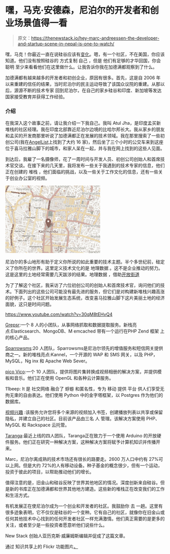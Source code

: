 # 嘿，马克·安德森，尼泊尔的开发者和创业场景值得一看

> 原文：<https://thenewstack.io/hey-marc-andreessen-the-developer-and-startup-scene-in-nepal-is-one-to-watch/>

嘿，马克！你最近一直在说硅谷应该有[变化](http://blog.pmarca.com/)。嗯，有一个社区，不在美国，你应该知道。他们没有按照硅谷的 方式复制 自己 ，但是 他们有足够的才华回国，你会 聪明 至少来看看他们在这里做什么。让我告诉你我在加德满都观察到了什么。

加德满都有越来越多的开发者和初创企业，原因有很多。首先，这是自 2006 年以来重建的信任的结果，当时尼泊尔的民主运动导致了该国众议院的重建。从那以后，源源不断的技术专家 回到尼泊尔，在自己的家乡硅谷和印度、新加坡等发达国家接受教育并获得工作经验。

### 介绍

在我深入这个故事之前，请让我介绍一下我自己。我叫 Atul Jha，是印度孟买新堆栈的社区经理。我在印度北部靠近尼泊尔边境的比哈尔邦长大。我从家乡的朋友和孟买的开发商那里听说了加德满都正在发展的技术领域。我在那里搜索了一些初创公司(我在[AngelList](https://angel.co/)上找到了大约 16 家)，然后坐了三个小时的公交车来到这座位于喜马拉雅山脚下的城市，和家人呆在一起，并与我在网上找到的这些人见面。

到达后，我雇了一名摄像师，花了一周时间与开发人员、初创公司创始人和首席技术官交谈。在接下来的几天里，我将发布一些关于我遇到的技术专家的信息，他们正在创建的 堆栈 ，他们面临的挑战，以及一些关于工作文化的信息，还有一些关于创业办公室的视频。

[![kathmanduOpenStreetMap](img/059d9ab487a4c06e30be86ef86fe8437.png)](https://thenewstack.io/wp-content/uploads/2014/07/kathmanduOpenStreetMap.png)

尼泊尔的多山地形有助于定义你所说的如此重要的技术主题。半个多世纪前，硅定义了你所在的世界。这里定义技术文化的是 地理数据 。这不是企业推动的努力。这是这里的土地经常需要几天跋涉的结果。地理数据 ，借助[开放街道](https://www.openstreetmap.org/?mlat=27.7079&mlon=85.3154#map=14/27.7080/85.3154)

为了了解这个社区，我采访了六位初创公司的创始人和首席技术官，询问他们的技术。下面列出的这些公司可能没有最先进的服务，但它们是对构建新堆栈兴趣高涨的好例子。这个社区开始发展生态系统，改变喜马拉雅山脚下这片美丽土地的经济面貌，这只是时间问题。

https://www.youtube.com/watch?v=30qM8tEHvQ4

[Grepsr](http://www.grepsr.com/):一个 8 人的小团队，从事网络抓取和数据提取服务。新栈亮点:Elasticsearch、MongoDB、M emcached 带有一个运行在PHP Zend 框架 上的核心产品。

[Sparrowsms](http://sparrowsms.com/):20 人团队，Sparrowsms是尼泊尔领先的增值服务和短信网关提供商之一。新的堆栈亮点:Kannel，一个开源的 WAP 和 SMS 网关，以及 PHP，MySQL，Ng inx 和 Apache Web Sever。

[pico Vico](http://www.picovico.com/en/home):一个 10 人团队，提供将图片集转换成视频相册的解决方案，并提供模板和音乐。他们正在使用 OpenGL 和各种云计算服务。

11beep: It 是 社交网络 融合了 蜉蝣 和匿名性，专为 移动 提供 平台 供人们享受无拘无束的自由表达。他们使用 Python 中的金字塔框架，以 Postgres 作为他们的数据库。

[视频兴趣](http://vidinterest.tv) :该服务允许您将多个来源的视频加入书签，创建播放列表以共享或保留隐私，并建立自己的社区。目前该产品由三名 人 管理。该解决方案使用 PHP、MySQL 和 Rackspace 云托管。

[Taranga](http://taranga.com.np):最近上线的四人团队，Taranga正在致力于一个使用 Arduino 的开放硬件服务。他们正在研究一种解决方案，这种解决方案将赋予计算机知识并传播开来。

Marc，尼泊尔离成熟的技术市场还有很长的路要走。2600 万人口中约有 27%可以上网。但是大约 72%的人有移动设备。种子基金的概念很少，但有一个运动，投资于彼此的项目，以帮助推动他们的增长。

值得注意的是，旧金山和硅谷反映了世界其他地区的情况。深度创新来自硅谷。但是新的书库正在加德满都和世界其他地方建造。这些新的堆栈正在改变我们的工作和生活方式。

有机发展正在使尼泊尔成为一个创业和开发者的社区。我鼓励你 去 一趟。这里有很多迹象表明，它不仅仅是硅谷的一个变种。它有自己的社区，就像你在旧金山或任何其他技术中心找到的任何开发者社区一样充满激情。他们真正需要的是更多的关注，或者至少是一些投资者愿意听他们说些什么。

New Stack 创始人亚历克斯·威廉姆斯编辑并促成了这篇文章。

通过 知识共享上的 Flickr 功能图片[。](https://www.flickr.com/photos/mikebehnken/5136942634/in/photolist-8PWb5s-dWXFvF-8XJC7K-6WhoV9-dRnFzE-ckNxmU-vCeZZ-dR8vNj-bXUfT3-82y8PD-nwZ9Vm-72BU-8XJzZ8-6w36xp-5sgEJR-4NnV3g-e3n6zd-4rYdiF-72BY-9F4iN-63xNve-7AXCvH-5VF9S5-bvJxUm-6FngFw-faJGwh-4NnWf8-8CsijZ-6VbVyb-vCeTa-5Ks4oR-8YmBr1-nvaeRp-dThSkn-4akRSq-fUCq36-kZdkk-8XfBRo-4NnWLX-6XZFMc-5VUHaP-7sxkNR-7JU45g-8hzvyg-6X9je4-4NnW7a-62n8uu-aiDxDT-9DkZ5-5CMYRP)

<svg xmlns:xlink="http://www.w3.org/1999/xlink" viewBox="0 0 68 31" version="1.1"><title>Group</title> <desc>Created with Sketch.</desc></svg>
